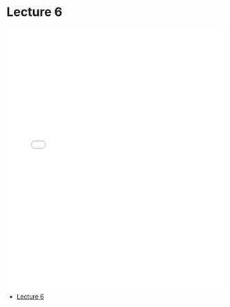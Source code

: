 # Lecture 6

<div>
<iframe src="../../103_lec6.pdf" width="100%" height="600px" frameBorder="0"> </iframe>
</div>

- [Lecture 6](../../103_lec6.pdf)